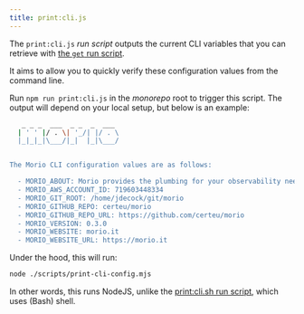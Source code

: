 ```yaml
---
title: print:cli.js
---
```


The `print:cli.js` _run script_ outputs the current CLI variables that you can
retrieve with [the `get` run script](/docs/reference/contributors/monorepo/run-scripts/get/).

It aims to allow you to quickly verify these configuration values from the command line.

Run `npm run print:cli.js` in the _monorepo_ root to trigger this script.
The output will depend on your local setup, but below is an example:

```sh
   _ _ _  ___  _ _  _  ___
  | ' ' |/ . \| '_/| |/ . \
  |_|_|_|\___/|_|  |_|\___/


The Morio CLI configuration values are as follows:

  - MORIO_ABOUT: Morio provides the plumbing for your observability needs
  - MORIO_AWS_ACCOUNT_ID: 719603448334
  - MORIO_GIT_ROOT: /home/jdecock/git/morio
  - MORIO_GITHUB_REPO: certeu/morio
  - MORIO_GITHUB_REPO_URL: https://github.com/certeu/morio
  - MORIO_VERSION: 0.3.0
  - MORIO_WEBSITE: morio.it
  - MORIO_WEBSITE_URL: https://morio.it

```

Under the hood, this will run:

```sh title="Terminal"
node ./scripts/print-cli-config.mjs
```

In other words, this runs NodeJS, unlike the [print:cli.sh run
script](/docs/reference/contributors/monorepo/run-scripts/print-cli-sh/), which
uses (Bash) shell.
